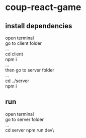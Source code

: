 # coup-react-game

## install dependencies

open terminal\
go to client folder\
...\
cd client\
npm i\
...\
then go to server folder \
...\
cd ../server\
npm i

## run

open terminal\
go to server folder\
...\
cd server
npm run dev\
